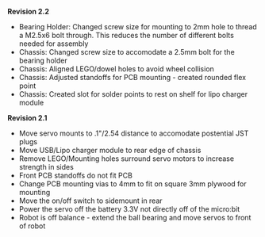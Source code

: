 **Revision 2.2**

- Bearing Holder: Changed screw size for mounting to 2mm hole to thread a M2.5x6 bolt through. This reduces the number of different bolts needed for assembly
- Chassis: Changed screw size to accomodate a 2.5mm bolt for the bearing holder
- Chassis: Aligned LEGO/dowel holes to avoid wheel collision
- Chassis: Adjusted standoffs for PCB mounting - created rounded flex point
- Chassis: Created slot for solder points to rest on shelf for lipo charger module

**Revision 2.1**

- Move servo mounts to .1"/2.54 distance to accomodate postential JST plugs
- Move USB/Lipo charger module to rear edge of chassis
- Remove LEGO/Mounting holes surround servo motors to increase strength in sides
- Front PCB standoffs do not fit PCB
- Change PCB mounting vias to 4mm to fit on square 3mm plywood for mounting
- Move the on/off switch to sidemount in rear
- Power the servo off the battery 3.3V not directly off of the micro:bit
- Robot is off balance - extend the ball bearing and move servos to front of robot
